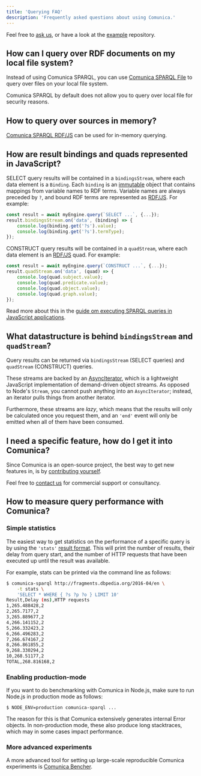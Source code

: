 ```yaml
---
title: 'Querying FAQ'
description: 'Frequently asked questions about using Comunica.'
---
```


Feel free to [ask us](/ask/), or have a look at the
[example](https://github.com/comunica/examples) repository.

## How can I query over RDF documents on my local file system?

Instead of using Comunica SPARQL, you can use [Comunica SPARQL File](/docs/query/getting_started/query_cli_file/)
to query over files on your local file system.

Comunica SPARQL by default does not allow you to query over local file for security reasons.

## How to query over sources in memory?

[Comunica SPARQL RDF/JS](/docs/query/advanced/rdfjs_querying/) can be used for in-memory querying.

## How are result bindings and quads represented in JavaScript?

SELECT query results will be contained in a `bindingsStream`,
where each data element is a `Binding`.
Each `binding` is an [immutable](https://immutable-js.github.io/immutable-js/) object
that contains mappings from variable names to RDF terms.
Variable names are always preceded by `?`,
and bound RDF terms are represented as [RDF/JS](/docs/query/advanced/rdfjs/).
For example:
```javascript
const result = await myEngine.query(`SELECT ...`, {...});
result.bindingsStream.on('data', (binding) => {
    console.log(binding.get('?s').value);
    console.log(binding.get('?s').termType);
});
```

CONSTRUCT query results will be contained in a `quadStream`,
where each data element is an [RDF/JS](/docs/query/advanced/rdfjs/) quad.
For example:
```javascript
const result = await myEngine.query(`CONSTRUCT ...`, {...});
result.quadStream.on('data', (quad) => {
    console.log(quad.subject.value);
    console.log(quad.predicate.value);
    console.log(quad.object.value);
    console.log(quad.graph.value);
});
```

Read more about this in the [guide om executing SPARQL queries in JavaScript applications](/docs/query/getting_started/query_app/).

## What datastructure is behind `bindingsStream` and `quadStream`?

Query results can be returned via `bindingsStream` (SELECT queries) and `quadStream` (CONSTRUCT) queries.

These streams are backed by an [AsyncIterator](https://github.com/RubenVerborgh/AsyncIterator),
which is a lightweight JavaScript implementation of demand-driven object streams.
As opposed to Node's `Stream`, you cannot push anything into an `AsyncIterator`;
instead, an iterator pulls things from another iterator.

Furthermore, these streams are _lazy_,
which means that the results will only be calculated once you request them,
and an `'end'` event will only be emitted when all of them have been consumed.

## I need a specific feature, how do I get it into Comunica?

Since Comunica is an open-source project,
the best way to get new features in, is by [contributing yourself](/contributing/).

Feel free to [contact us](/ask/) for commercial support or consultancy.

## How to measure query performance with Comunica?

### Simple statistics

The easiest way to get statistics on the performance of a specific query
is by using the `'stats'` [result format](/docs/query/advanced/result_format/).
This will print the number of results, their delay from query start,
and the number of HTTP requests that have been executed up until the result was available.

For example, stats can be printed via the command line as follows:
```bash
$ comunica-sparql http://fragments.dbpedia.org/2016-04/en \
    -t stats \
    'SELECT * WHERE { ?s ?p ?o } LIMIT 10'
Result,Delay (ms),HTTP requests
1,265.488428,2
2,265.7177,2
3,265.889677,2
4,266.141152,2
5,266.332423,2
6,266.496283,2
7,266.674167,2
8,266.861855,2
9,268.330294,2
10,268.51177,2
TOTAL,268.816168,2
```

### Enabling production-mode

If you want to do benchmarking with Comunica in Node.js, make sure to run Node.js in production mode as follows:

```
$ NODE_ENV=production comunica-sparql ...
```

The reason for this is that Comunica extensively generates internal Error objects. In non-production mode, these also produce long stacktraces, which may in some cases impact performance.

### More advanced experiments

A more advanced tool for setting up large-scale reproducible Comunica experiments is [Comunica Bencher](https://github.com/comunica/comunica-bencher).
